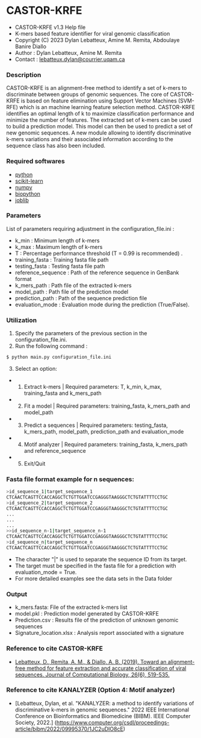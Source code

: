 # CASTOR-KRFE
* CASTOR-KRFE v1.3 Help file																		  
* K-mers based feature identifier for viral genomic classification                            
* Copyright (C) 2023  Dylan Lebatteux, Amine M. Remita, Abdoulaye Banire Diallo    
* Author : Dylan Lebatteux, Amine M. Remita													  
* Contact : lebatteux.dylan@courrier.uqam.ca

### Description
CASTOR-KRFE is an alignment-free method to identify a set of k-mers to discriminate between groups of genomic sequences. The core of CASTOR-KRFE is based on feature elimination using Support Vector Machines (SVM-RFE) which is an machine learning feature selection method. CASTOR-KRFE identifies an optimal length of k to maximize classification performance and minimize the number of features. The extracted set of k-mers can be used to build a prediction model. This model can then be used to predict a set of new genomic sequences. A new module allowing to identify discriminative k-mers variations and their associated information according to the sequence class has also been included. 

### Required softwares
* [python](https://www.python.org/downloads/) 
* [scikit-learn](https://scikit-learn.org/stable/install.html) 
* [numpy](https://numpy.org/install/)                        
* [biopython](https://biopython.org/wiki/Download)  
* [joblib](https://joblib.readthedocs.io/en/latest/)

### Parameters
List of parameters requiring adjustment in the configuration_file.ini :
* k_min : Minimum length of k-mers
* k_max : Maximum length of k-mers
* T : Percentage performance threshold (T = 0.99 is recommended) .
* training_fasta : Training fasta file path
* testing_fasta : Testing fasta file path
* reference_sequence : Path of the reference sequence in GenBank format 
* k_mers_path : Path file of the extracted k-mers
* model_path : Path file of the prediction model
* prediction_path : Path of the sequence prediction file
* evaluation_mode : Evaluation mode during the prediction (True/False). 

### Utilization
1) Specify the parameters of the previous section in the configuration_file.ini.
2) Run the following command :
```sh
$ python main.py configuration_file.ini
```
3) Select an option:
* 1) Extract k-mers | Required parameters: T, k_min, k_max, training_fasta and k_mers_path
* 2) Fit a model | Required parameters: training_fasta, k_mers_path and model_path
* 3) Predict a sequences | Required parameters: testing_fasta, k_mers_path, model_path, prediction_path and evaluation_mode
* 4) Motif analyzer | Required parameters: training_fasta, k_mers_path and reference_sequence
* 5) Exit/Quit

### Fasta file format example for n sequences: 

```sh
>id_sequence_1|target_sequence_1 
CTCAACTCAGTTCCACCAGGCTCTGTTGGATCCGAGGGTAAGGGCTCTGTATTTTCCTGC 
>id_sequence_2|target_sequence_2						
CTCAACTCAGTTCCACCAGGCTCTGTTGGATCCGAGGGTAAGGGCTCTGTATTTTCCTGC
...
...
...
>>id_sequence_n-1|target_sequence_n-1									 
CTCAACTCAGTTCCACCAGGCTCTGTTGGATCCGAGGGTAAGGGCTCTGTATTTTCCTGC 
>id_sequence_n|target_sequence_n													 
CTCAACTCAGTTCCACCAGGCTCTGTTGGATCCGAGGGTAAGGGCTCTGTATTTTCCTGC 
```
* The character "|" is used to separate the sequence ID from its target. 
* The target must be specified in the fasta file for a prediction with evaluation_mode = True.
* For more detailed examples see the data sets in the Data folder   

### Output    
* k_mers.fasta: File of the extracted k-mers list 
* model.pkl : Prediction model generated by CASTOR-KRFE                                        
* Prediction.csv : Results file of the prediction of unknown genomic sequences   
* Signature_location.xlsx : Analysis report associated with a signature

### Reference to cite CASTOR-KRFE
* [Lebatteux, D., Remita, A. M., & Diallo, A. B. (2019). Toward an alignment-free method for feature extraction and accurate classification of viral sequences. Journal of Computational Biology, 26(6), 519-535.](https://www.liebertpub.com/doi/pdfplus/10.1089/cmb.2018.0239)
                                                                                  
### Reference to cite KANALYZER (Option 4: Motif analyzer)
* [Lebatteux, Dylan, et al. "KANALYZER: a method to identify variations of discriminative k-mers in genomic sequences." 2022 IEEE International Conference on Bioinformatics and Biomedicine (BIBM). IEEE Computer Society, 2022.] (https://www.computer.org/csdl/proceedings-article/bibm/2022/09995370/1JC2uDIO8cE)